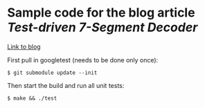 # Sample code for the blog article *Test-driven 7-Segment Decoder*
[Link to blog](https://deardevices.com/2017/12/17/test-driven-7-segment-decoder/)

First pull in googletest (needs to be done only once):
```
$ git submodule update --init
```

Then start the build and run all unit tests:
```
$ make && ./test
```
